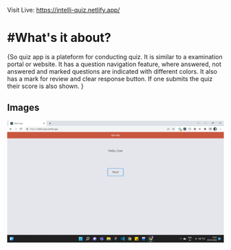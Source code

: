 Visit Live: https://intelli-quiz.netlify.app/

# #What's it about?

{So quiz app is a plateform for conducting quiz. It is similar to a examination portal or website. It has a question navigation feature, where answered, not answered and marked questions are indicated with different colors. It also has a mark for review and clear response button. If one submits the quiz their score is also shown. }

## Images

![](quiz-app-screenshots/Screenshot%20(715).png)
